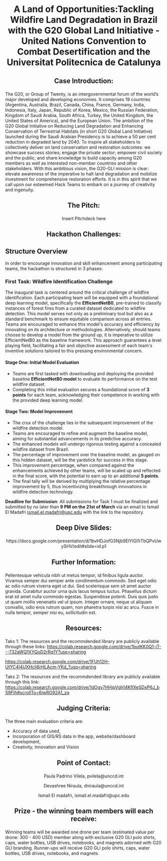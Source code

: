 # <p align="center"> A Land of Opportunities:Tackling Wildfire Land Degradation in Brazil with the G20 Global Land Initiative - United Nations Convention to Combat Desertification and the Universitat Politecnica de Catalunya </p>

## <p align="center"> Case Introduction: </p>

The G20, or Group of Twenty, is an intergovernmental forum of the world’s major developed and developing economies. It comprises 19 countries (Argentina, Australia, Brazil, Canada, China, France, Germany, India, Indonesia, Italy, Japan, Republic of Korea, Mexico, the Russian Federation, Kingdom of Saudi Arabia, South Africa, Turkey, the United Kingdom, the United States of America), and the European Union. The ambition of the G20 Global Initiative on Reducing Land Degradation and Enhancing Conservation of Terrestrial Habitats (in short G20 Global Land Initiative) launched during the Saudi Arabian Presidency is to achieve a 50 per cent reduction in degraded land by 2040. To inspire all stakeholders to collectively deliver on land conservation and restoration outcomes: we showcase success stories; engage the private sector; empower civil society and the public; and share knowledge to build capacity among G20 members as well as interested non-member countries and other stakeholders. With this ambitious vision, the G20-GLI mission is clear: elevate awareness of the imperative to halt land degradation and mobilize investment for comprehensive restoration efforts. It is in this spirit that we call upon our esteemed Hack Teams to embark on a journey of creativity and ingenuity.

## <p align="center"> The Pitch: </p>

<p align="center"> Insert Pitchdeck here </p>

## <p align="center"> Hackathon Challenges: </p> 

## Structure Overview

In order to encourage innovation and skill enhancement among participating teams, the hackathon is structured in 3 phases:

### First Task: Wildfire Identification Challenge

The inaugural task is centered around the critical challenge of wildfire identification. Each participating team will be equipped with a foundational deep learning model, specifically the **EfficientNetB0**, pre-trained to classify instances of forest fires from a curated dataset dedicated to wildfire detection. This model serves not only as a preliminary tool but also as a standard benchmark to ensure equitable comparison across all entries. Teams are encouraged to enhance this model's accuracy and efficiency by innovating on its architecture or methodologies. Alternatively, should teams choose to develop a model from the ground up, it is imperative to utilize EfficientNetB0 as the baseline framework. This approach guarantees a level playing field, facilitating a fair and objective assessment of each team's inventive solutions tailored to this pressing environmental concern.

#### Stage One: Initial Model Evaluation

- Teams are first tasked with downloading and deploying the provided baseline **EfficientNetB0 model** to evaluate its performance on the test wildfire dataset.
- Completing this initial evaluation secures a foundational score of **3 points** for each team, acknowledging their competence in working with the provided deep learning model.

#### Stage Two: Model Improvement

- The crux of the challenge lies in the subsequent improvement of the wildfire detection model.
- Teams are encouraged to refine and augment the baseline model, aiming for substantial advancements in its predictive accuracy.
- The enhanced models will undergo rigorous testing against a concealed wildfire dataset from Brazil.
- The percentage of improvement over the baseline model, as gauged on this hidden dataset, will be the yardstick for success in this stage.
- This improvement percentage, when compared against the enhancements achieved by other teams, will be scaled up and reflected in the final score, with the potential to earn up to an additional **5 points**.
- The final tally will be derived by multiplying the relative percentage improvement by 5, thus incentivizing breakthrough innovations in wildfire detection technology.

**Deadline for Submission**: All submissions for Task 1 must be finalized and submitted by no later than **9 PM on the 21st of March** via an email to Ismail El Madafri <ismail.el.madafri@upc.edu> with the link to the repository.

## <p align="center"> Deep Dive Slides: </p>

<p align="center"> https://docs.google.com/presentation/d/1bvHDJofG3Njb9ElYIGl1iTbQPvUwySHV/edit#slide=id.p1 </p>

## <p align="center"> Further Information: </p>

Pellentesque vehicula nibh ut metus tempor, id finibus ligula auctor. Vivamus semper dui semper ante condimentum commodo. Sed eget odio ac odio rutrum viverra eget ut dui. Sed scelerisque sem sit amet auctor gravida. Curabitur auctor urna quis lacus tempus luctus. Phasellus dictum erat sit amet nulla commodo egestas. Suspendisse potenti. Duis quis justo ut quam mollis venenatis vel ut ipsum. Integer ornare, neque ut aliquam convallis, odio eros rutrum quam, non pharetra turpis nisl ac arcu. Fusce in nulla tempor, semper nisi eu, sollicitudin est.

##  <p align="center"> Resources: </p>

Taks 1: The resources and the recommdended library are publicly available through these links: https://colab.research.google.com/drive/1butKK0Q1-jT---732aWQ1XYQoD2rRq1Y?usp=sharing

https://colab.research.google.com/drive/1FUh12H-UtYC4I4UXHcli6rHLAcm-YKd_?usp=sharing

Taks 2: The resources and the recommdended library are publicly available through this link: https://colab.research.google.com/drive/1dOgy7HHjpVgh14KflXeSDxP6J_bS9FIh#scrollTo=6iwRG92A1_zq

## <p align="center"> Judging Criteria: </p>

The three main evaluation criteria are: 
 - Accuracy of data used,
 - Incorporation of GIS/RS data in the app, website/dashboard development,
 - Creativity, Innovation and Vision

## <p align="center"> Point of Contact: </p>

<p align="center"> Paula Padrino Vilela, pvilela@unccd.int</p>
<p align="center"> Devashree Niraula, dniraula@unccd.int</p>
<p align="center"> Ismail El madafri, ismail.el.madafri@upc.edu</p>


## <p align="center"> Prize - the winning team members will each receive: </p>

Winning teams will be awarded one drone per team (estimated value per drone: 300 - 400 USD) member along with exclusive G20 GLI polo shirts, caps, water bottles, USB drives, notebooks, and magnets adorned with G20 GLI branding. 
Runner-ups will receive G20 GLI polo shirts, caps, water bottles, USB drives, notebooks, and magnets.
